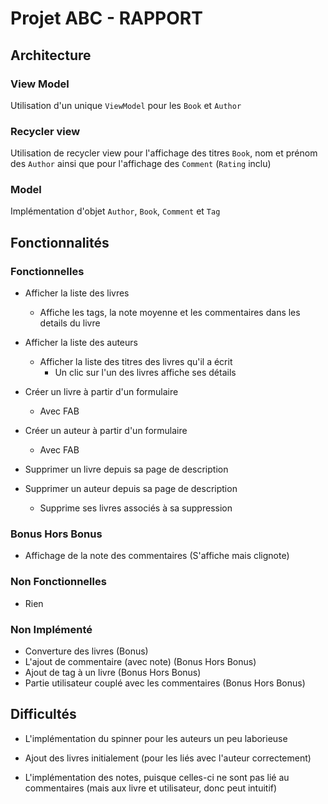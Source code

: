 Projet ABC - RAPPORT
=================================


Architecture
--------------------




### View Model

Utilisation d'un unique ```ViewModel``` pour les ```Book``` et ```Author```

### Recycler view

Utilisation de recycler view pour l'affichage des titres ```Book```, nom et prénom des ```Author``` ainsi que pour l'affichage des ```Comment``` (```Rating``` inclu)

### Model
Implémentation d'objet ```Author```, ```Book```, ```Comment``` et ```Tag```




Fonctionnalités
--------------------

### Fonctionnelles

* Afficher la liste des livres
    * Affiche les tags, la note moyenne et les commentaires dans les details du livre
* Afficher la liste des auteurs
    * Afficher la liste des titres des livres qu'il a écrit
        * Un clic sur l'un des livres affiche ses détails
* Créer un livre à partir d'un formulaire
    * Avec FAB
* Créer un auteur à partir d'un formulaire
    * Avec FAB
* Supprimer un livre depuis sa page de description

* Supprimer un auteur depuis sa page de description
    * Supprime ses livres associés à sa suppression

### Bonus Hors Bonus
* Affichage de la note des commentaires (S'affiche mais clignote)

### Non Fonctionnelles

 * Rien

### Non Implémenté

* Converture des livres (Bonus)
* L'ajout de commentaire (avec note) (Bonus Hors Bonus)
* Ajout de tag à un livre (Bonus Hors Bonus)
* Partie utilisateur couplé avec les commentaires (Bonus Hors Bonus)




Difficultés
--------------------

* L'implémentation du spinner pour les auteurs un peu laborieuse
* Ajout des livres initialement (pour les liés avec l'auteur correctement)

* L'implémentation des notes, puisque celles-ci ne sont pas lié au commentaires (mais aux livre et utilisateur, donc peut intuitif)




